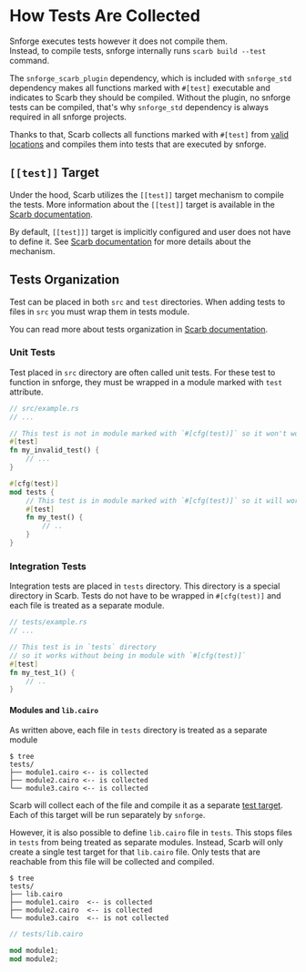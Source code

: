 # How Tests Are Collected

Snforge executes tests however it does not compile them.  
Instead, to compile tests, snforge internally runs `scarb build --test` command.

The `snforge_scarb_plugin` dependency, which is included with `snforge_std` dependency makes all functions
marked with `#[test]` executable and indicates to Scarb they should be compiled.
Without the plugin, no snforge tests can be compiled, that's why `snforge_std` dependency is always required in all
snforge projects.

Thanks to that, Scarb collects all functions marked with `#[test]`
from [valid locations](https://docs.swmansion.com/scarb/docs/extensions/testing.html#tests-organization) and compiles
them into tests that are executed by snforge.

## `[[test]]` Target

Under the hood, Scarb utilizes the `[[test]]` target mechanism to compile the tests. More information about the
`[[test]]` target is available in
the [Scarb documentation](https://docs.swmansion.com/scarb/docs/reference/targets.html#test-targets).

By default, `[[test]]]` target is implicitly configured and user does not have to define it.
See [Scarb documentation](https://docs.swmansion.com/scarb/docs/reference/targets.html#auto-detection-of-test-targets)
for more details about the mechanism.

## Tests Organization

Test can be placed in both `src` and `test` directories. When adding tests to files in `src` you must wrap them in tests
module.

You can read more about tests organization
in [Scarb documentation](https://docs.swmansion.com/scarb/docs/extensions/testing.html#tests-organization).

### Unit Tests

Test placed in `src` directory are often called unit tests.
For these test to function in snforge, they must be wrapped in a module marked with `test` attribute.

```rust
// src/example.rs
// ...

// This test is not in module marked with `#[cfg(test)]` so it won't work
#[test]
fn my_invalid_test() {
    // ...
}

#[cfg(test)]
mod tests {
    // This test is in module marked with `#[cfg(test)]` so it will work
    #[test]
    fn my_test() {
        // ..
    }
}
```

### Integration Tests

Integration tests are placed in `tests` directory.
This directory is a special directory in Scarb.
Tests do not have to be wrapped in `#[cfg(test)]` and each file is treated as a separate module.

```rust
// tests/example.rs
// ...

// This test is in `tests` directory
// so it works without being in module with `#[cfg(test)]` 
#[test]
fn my_test_1() {
    // ..
}
```

#### Modules and `lib.cairo`

As written above, each file in `tests` directory is treated as a separate module

```shell
$ tree
tests/
├── module1.cairo <-- is collected
├── module2.cairo <-- is collected
└── module3.cairo <-- is collected
```

Scarb will collect each of the file and compile it as a
separate [test target](https://docs.swmansion.com/scarb/docs/reference/targets.html#test-targets).
Each of this target will be run separately by `snforge`.

However, it is also possible to define `lib.cairo` file in `tests`.
This stops files in `tests` from being treated as separate modules.
Instead, Scarb will only create a single test target for that `lib.cairo` file.
Only tests that are reachable from this file will be collected and compiled.

```shell
$ tree
tests/
├── lib.cairo
├── module1.cairo  <-- is collected
├── module2.cairo  <-- is collected
└── module3.cairo  <-- is not collected
```

```rust
// tests/lib.cairo

mod module1;
mod module2;
```
